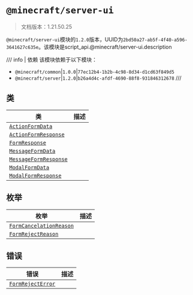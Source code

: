 # `@minecraft/server-ui`

> 文档版本：1.21.50.25

`@minecraft/server-ui`模块的`1.2.0`版本，UUID为`2bd50a27-ab5f-4f40-a596-3641627c635e`。该模块是script_api.@minecraft/server-ui.description

/// info | 依赖
该模块依赖于以下模块：

- `@minecraft/common`|`1.0.0`|`77ec12b4-1b2b-4c98-8d34-d1cd63f849d5`
- `@minecraft/server`|`1.2.0`|`b26a4d4c-afdf-4690-88f8-931846312678`
///

## 类

|类|描述|
|---|---|
|[`ActionFormData`](./actionformdata.md)||
|[`ActionFormResponse`](./actionformresponse.md)||
|[`FormResponse`](./formresponse.md)||
|[`MessageFormData`](./messageformdata.md)||
|[`MessageFormResponse`](./messageformresponse.md)||
|[`ModalFormData`](./modalformdata.md)||
|[`ModalFormResponse`](./modalformresponse.md)||

## 枚举

|枚举|描述|
|---|---|
|[`FormCancelationReason`](./formcancelationreason.md)||
|[`FormRejectReason`](./formrejectreason.md)||

## 错误

|错误|描述|
|---|---|
|[`FormRejectError`](./formrejecterror.md)||
